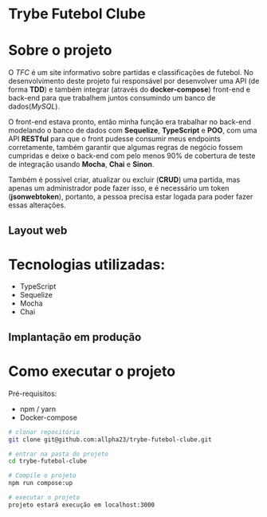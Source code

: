 # Trybe Futebol Clube

# Sobre o projeto


O _TFC_ é um site informativo sobre partidas e classificações de futebol.
No desenvolvimento deste projeto fui responsável por desenvolver uma API (de forma __TDD__) e também integrar (através do __docker-compose__) front-end e back-end para que trabalhem juntos consumindo um banco de dados(_MySQL_).

O front-end estava pronto, então minha função era trabalhar no back-end modelando o banco de dados com __Sequelize__, __TypeScript__ e __POO__, com uma API __RESTful__ para que o front pudesse consumir meus endpoints corretamente, também garantir que algumas regras de negócio fossem cumpridas e deixe o back-end com pelo menos 90% de cobertura de teste de integração usando __Mocha__, __Chai__ e __Sinon__.

Também é possível criar, atualizar ou excluir (__CRUD__) uma partida, mas apenas um administrador pode fazer isso, e é necessário um token (__jsonwebtoken__), portanto, a pessoa precisa estar logada para poder fazer essas alterações.

## Layout web


# Tecnologias utilizadas:

- TypeScript
- Sequelize
- Mocha
- Chai

## Implantação em produção

# Como executar o projeto

Pré-requisitos: 
- npm / yarn
- Docker-compose

```bash
# clonar repositório
git clone git@github.com:allpha23/trybe-futebol-clube.git

# entrar na pasta do projeto
cd trybe-futebol-clube

# Compile o projeto
npm run compose:up

# executar o projeto
projeto estará execução em localhost:3000
```
